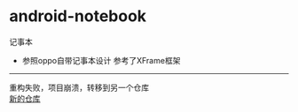 # android-notebook
记事本
- 参照oppo自带记事本设计
参考了XFrame框架
---
重构失败，项目崩溃，转移到另一个仓库  
<a href="https://github.com/possibleit/Text" target="_blank">新的仓库</a>
